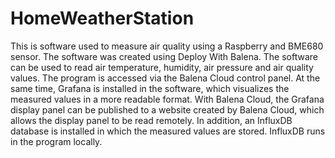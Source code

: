 # HomeWeatherStation
This is software used to measure air quality using a Raspberry and BME680 sensor. The software was created using Deploy With Balena. The software can be used to read air temperature, humidity, air pressure and air quality values. The program is accessed via the Balena Cloud control panel. At the same time, Grafana is installed in the software, which visualizes the measured values in a more readable format. With Balena Cloud, the Grafana display panel can be published to a website created by Balena Cloud, which allows the display panel to be read remotely. In addition, an InfluxDB database is installed in which the measured values are stored. InfluxDB runs in the program locally.

